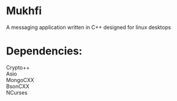 # Mukhfi
A messaging application written in C++ designed for linux desktops

# Dependencies:
Crypto++ <br />
Asio <br />
MongoCXX <br />
BsonCXX <br />
NCurses <br />



